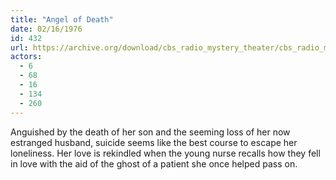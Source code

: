 ```yaml
---
title: "Angel of Death"
date: 02/16/1976
id: 432
url: https://archive.org/download/cbs_radio_mystery_theater/cbs_radio_mystery_theater-0401-0450.zip/cbs_radio_mystery_theater-0401-0450%2Fcbsrmt_0432_angel_of_death.mp3
actors:
  - 6
  - 68
  - 16
  - 134
  - 260
---
```

Anguished by the death of her son and the seeming loss of her now estranged husband, suicide seems like the best course to escape her loneliness. Her love is rekindled when the young nurse recalls how they fell in love with the aid of the ghost of a patient she once helped pass on.